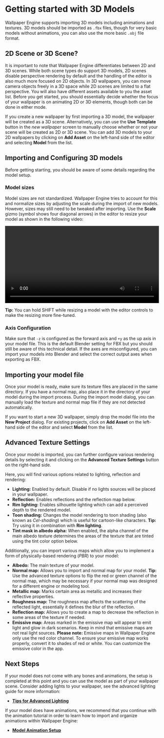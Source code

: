 # Getting started with 3D Models

Wallpaper Engine supports importing 3D models including animations and textures. 3D models should be imported as `.fbx` files, though for very basic models without animations, you can also use the more basic `.obj` file format.

## 2D Scene or 3D Scene?

It is important to note that Wallpaper Engine differentiates between 2D and 3D scenes. While both scene types do support 3D models, 2D scenes disable perspective rendering by default and the handling of the editor is also much more focused on 2D objects. In 3D wallpapers, you can move camera objects freely in a 3D space while 2D scenes are limited to a flat perspective. You will also have different assets available to you the asset list. Before you get started, you should essentially decide whether the focus of your wallpaper is on animating 2D or 3D elements, though both can be done in either mode.

If you create a new wallpaper by first importing a 3D model, the wallpaper will be created as a 3D scene. Alternatively, you can use the **Use Template** button in the *new wallpaper* screen to manually choose whether or not your scene will be created as 2D or 3D scene. You can add 3D models to your 2D wallpapers by clicking on **Add Asset** on the left-hand side of the editor and selecting **Model** from the list.

## Importing and Configuring 3D models

Before getting starting, you should be aware of some details regarding the model setup.

### Model sizes

Model sizes are not standardized. Wallpaper Engine tries to account for this and normalize sizes by adjusting the scale during the import of new models. However, sizes may still need to be tweaked after importing. Use the **Scale** gizmo (symbol shows four diagonal arrows) in the editor to resize your model as shown in the following video:

<video width="100%" controls>
  <source src="/videos/model_resize.mp4" type="video/mp4">
  Your browser does not support the video tag.
</video>

**Tip:** You can hold SHIFT while resizing a model with the editor controls to make the resizing more fine-tuned.

### Axis Configuration

Make sure that `-z` is configured as the forward axis and `+y` as the up axis in your model file. This is the default Blender setting for FBX but you should still be aware of this technical detail. If the axes are misconfigured, you can import your models into Blender and select the correct output axes when exporting as FBX.

## Importing your model file

Once your model is ready, make sure its texture files are placed in the same directory. If you have a normal map, also place it in the directory of your model during the import process. During the import model dialog, you can manually load the texture and normal map file if they are not detected automatically.

If you want to start a new 3D wallpaper, simply drop the model file into the **New Project** dialog. For existing projects, click on **Add Asset** on the left-hand side of the editor and select **Model** from the list.

## Advanced Texture Settings

Once your model is imported, you can further configure various rendering details by selecting it and clicking on the **Advanced Texture Settings** button on the right-hand side.

Here, you will find various options related to lighting, reflection and rendering:

* **Lighting:** Enabled by default. Disable if no lights sources will be placed in your wallpaper.
* **Reflection:** Enables reflections and the reflection map below.
* **Rim lighting:** Enables silhouette lighting which can add a perceived depth to the rendered model.
* **Toon shading:** Changes the model rendering to toon shading (also known as *Cel-shading*) which is useful for cartoon-like characters. **Tip:** Try using it in combination with **Rim lighting**. 
* **Tint mask in albedo alpha:** When enabled, the alpha channel of the main albedo texture determines the areas of the texture that are tinted using the tint color option below.

Additionally, you can import various maps which allow you to implement a form of physically-based rendering (*PBR*) to your model:

* **Albedo:** The main texture of your model.
* **Normal map:** Allows you to import and normal map for your model. **Tip:** Use the advanced texture options to flip the red or green channel of the normal map, which may be necessary if your normal map was designed for a different engine or modeling tool.
* **Metallic map:** Marks certain area as metallic and increases their reflective properties.
* **Roughness map:** The roughness map affects the scattering of the reflected light, essentially it defines the blur of the reflection.
* **Reflection map:** Allows you to create a map to decrease the reflection in some areas of the texture if needed.
* **Emissive map:** Areas marked in the emissive map will appear to emit light and glow in dark scenarios. Keep in mind that emissive maps are not real light sources. **Please note:** Emissive maps in Wallpaper Engine only use the red color channel. To ensure your emissive map works properly, convert it to shades of red or white. You can customize the emissive color in the app.

## Next Steps

If your model does not come with any bones and animations, the setup is completed at this point and you can use the model as part of your wallpaper scene. Consider adding lights to your wallpaper, see the advanced lighting guide for more information:

* [**Tips for Advanced Lighting**](/en/scene/lighting/lights.html)

If your model does have animations, we recommend that you continue with the animation tutorial in order to learn how to import and organize animations within Wallpaper Engine:

* [**Model Animation Setup**](/en/scene/models/animation.html)